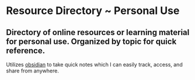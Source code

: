 # Resource Directory ~ Personal Use 

## Directory of online resources or learning material for personal use. Organized by topic for quick reference.

Utilizes [obsidian](https://obsidian.md/) to take quick notes which I can easily track, access, and share from anywhere.
  
